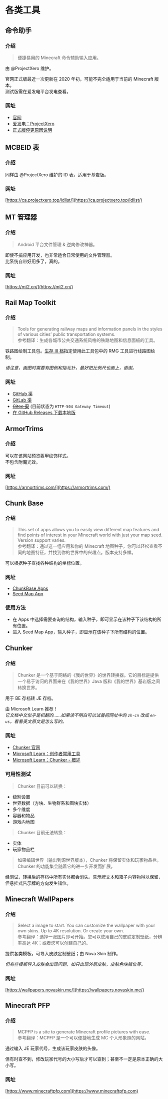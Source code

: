 # 各类工具

## 命令助手

### 介绍

> 便捷易用的 Minecraft 命令辅助输入应用。

由 @ProjectXero 维护。

官网正式版最近一次更新在 2020 年初，可能不完全适用于当前的 Minecraft 版本。  
测试版需在爱发电平台发电查看。

### 网址

- [官网](https://ca.projectxero.top/)
- [爱发电：ProjectXero](https://afdian.net/a/projectxero)
- [正式版停更原因说明](https://afdian.net/p/43d9a27c3fd611edac7252540025c377)

## MCBEID 表

### 介绍

同样由 @ProjectXero 维护的 ID 表，适用于基岩版。

### 网址

[https://ca.projectxero.top/idlist/](https://ca.projectxero.top/idlist/)

## MT 管理器

### 介绍

> Android 平台文件管理 & 逆向修改神器。

即使不搞应用开发，也非常适合日常使用的文件管理器。  
比系统自带好用多了，真的。

### 网址

[https://mt2.cn/](https://mt2.cn/)

## Rail Map Toolkit

### 介绍

> Tools for generating railway maps and information panels in the styles of various cities’ public transportation systems.  
  参考翻译：生成各城市公共交通系统风格的铁路地图和信息面板的工具。

铁路图绘制工具包。[生存 III 档](../SurvivalIII/SurvivalIII.md)指定使用此工具包中的 RMG 工具进行线路图绘制。

*请注意，画图时需要有图例和指北针，最好把比例尺也画上，谢谢。*

### 网址

- [GitHub 渠](https://railmapgen.github.io/)
- [GitLab 渠](https://railmapgen.gitlab.io/)
- ~~[Gitee 渠](https://railmapgen.gitee.io/)~~ (目前状态为 `HTTP-504 Gateway Timeout`)
- [在 GitHub Releases 下载本地版](https://github.com/railmapgen/railmapgen.github.io/releases)

## ArmorTrims

### 介绍

可以在该网站预览盔甲纹饰样式。  
不包含附魔光效。

### 网址

[https://armortrims.com/](https://armortrims.com/)

## Chunk Base

### 介绍

> This set of apps allows you to easily view different map features and find points of interest in your Minecraft world with just your map seed. Version support varies.  
  参考翻译：通过这一组应用和你的 Minecraft 地图种子，你可以轻松查看不同的地图特征，并找到你的世界中的兴趣点。版本支持多样。

可以根据种子查找各种结构的坐标位置。

### 网址

- [ChunkBase Apps](https://www.chunkbase.com/apps/)
- [Seed Map App](https://www.chunkbase.com/apps/seed-map)

### 使用方法

- 在 Apps 中选择需要查询的结构，输入种子，即可显示在该种子下该结构的所有位置。
- 进入 Seed Map App，输入种子，即显示在该种子下所有结构的位置。

## Chunker

### 介绍

> Chunker 是一个基于网络的《我的世界》的世界转换器。它的目标是提供一个易于访问的界面来在《我的世界》Java 版和《我的世界》基岩版之间转换世界。

用于 BE 存档转 JE 存档。

由 Microsoft Learn 推荐！  
*它文档中文似乎是机翻的……如果读不明白可以试着把网址中的 `zh-cn` 改成 `en-us`，看看英文原文是怎么写的。*

### 网址

- [Chunker 官网](https://chunker.app/)
- [Microsoft Learn：创作者常用工具](https://learn.microsoft.com/zh-cn/minecraft/creator/documents/commonlyusedtools)
- [Microsoft Learn：Chunker - 概述](https://learn.microsoft.com/zh-cn/minecraft/creator/documents/chunkeroverview)

### 可用性测试

<!-- markdownlint-disable MD007 MD032 -->

> Chunker 目前可以转换：  
  - 级别设置  
  - 世界数据（方块、生物群系和图块实体）  
  - 多个维度  
  - 容器和物品  
  - 游戏内地图

> Chunker 目前无法转换：  
  - 实体  
  - 玩家物品栏

<!-- markdownlint-restore -->

> 如果编辑世界（输出到源世界版本），Chunker 将保留实体和玩家物品栏。  
  Chunker 的功能集会随着它的进一步开发而扩展。

经测试，转换后的存档中所有实体都会消失。告示牌文本和箱子内容物得以保留，但悬挂式告示牌的方向发生错位。

## Minecraft WallPapers

### 介绍

> Select a image to start. You can customize the wallpaper with your own skins. Up to 4K resolution. Or create your own.  
  参考翻译：选择一张图片即可开始。您可以使用自己的皮肤定制壁纸，分辨率高达 4K；或者您可以创建自己的。

提供各类模板，可导入皮肤定制壁纸；由 Nova Skin 制作。

*但有些模板导入皮肤会出现问题，如只出现外层皮肤，皮肤色块错位等。*

### 网址

[https://wallpapers.novaskin.me/](https://wallpapers.novaskin.me/)

## Minecraft PFP

### 介绍

> MCPFP is a site to generate Minecraft profile pictures with ease.  
  参考翻译：MCPFP 是一个可以便捷地生成 MC 个人形象照的网站。

通过输入 JE 玩家代号，生成该玩家皮肤的头像。

但有时查不到，修改玩家代号的大小写后才可以查到；甚至不一定是原本正确的大小写。

### 网址

[https://www.minecraftpfp.com](https://www.minecraftpfp.com)
